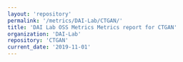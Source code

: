```yaml
---
layout: 'repository'
permalink: '/metrics/DAI-Lab/CTGAN/'
title: 'DAI Lab OSS Metrics Metrics report for CTGAN'
organization: 'DAI-Lab'
repository: 'CTGAN'
current_date: '2019-11-01'
---
```

